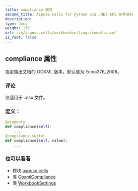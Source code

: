 ```yaml
---
title: compliance 属性
second_title: Aspose.Cells for Python via .NET API 参考资料
description:
type: docs
weight: 150
url: /zh/aspose.cells/workbooksettings/compliance/
is_root: false
---
```

## compliance 属性

指定输出文档的 OOXML 版本。默认值为 Ecma376_2006。

### 评论

仅适用于 .xlsx 文件。
### 定义：
```python
@property
def compliance(self):
    ...
@compliance.setter
def compliance(self, value):
    ...
```

### 也可以看看
* 模块 [aspose.cells](../../)
* 类 [OoxmlCompliance](/cells/python-net/zh/aspose.cells/ooxmlcompliance)
* 类 [WorkbookSettings](/cells/python-net/zh/aspose.cells/workbooksettings)

